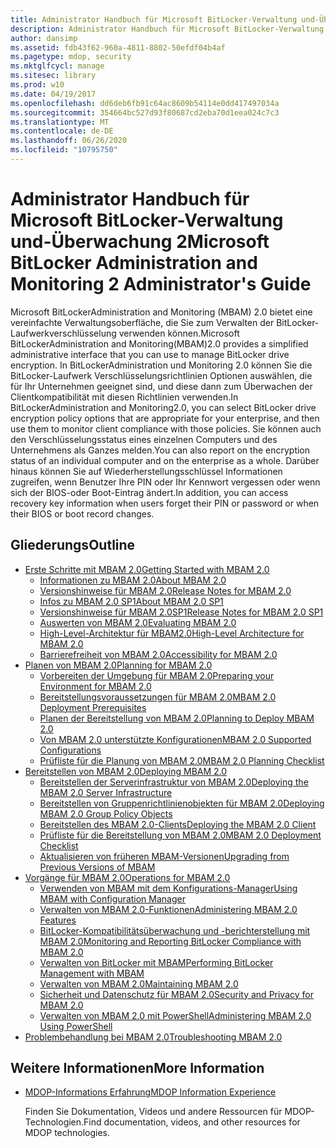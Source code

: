 ```yaml
---
title: Administrator Handbuch für Microsoft BitLocker-Verwaltung und-Überwachung 2
description: Administrator Handbuch für Microsoft BitLocker-Verwaltung und-Überwachung 2
author: dansimp
ms.assetid: fdb43f62-960a-4811-8802-50efdf04b4af
ms.pagetype: mdop, security
ms.mktglfcycl: manage
ms.sitesec: library
ms.prod: w10
ms.date: 04/19/2017
ms.openlocfilehash: dd6deb6fb91c64ac8609b54114e0dd417497034a
ms.sourcegitcommit: 354664bc527d93f80687cd2eba70d1eea024c7c3
ms.translationtype: MT
ms.contentlocale: de-DE
ms.lasthandoff: 06/26/2020
ms.locfileid: "10795750"
---
```

# <span data-ttu-id="54e32-103">Administrator Handbuch für Microsoft BitLocker-Verwaltung und-Überwachung 2</span><span class="sxs-lookup"><span data-stu-id="54e32-103">Microsoft BitLocker Administration and Monitoring 2 Administrator's Guide</span></span>

<span data-ttu-id="54e32-104">Microsoft BitLockerAdministration and Monitoring (MBAM) 2.0 bietet eine vereinfachte Verwaltungsoberfläche, die Sie zum Verwalten der BitLocker-Laufwerkverschlüsselung verwenden können.</span><span class="sxs-lookup"><span data-stu-id="54e32-104">Microsoft BitLockerAdministration and Monitoring(MBAM)2.0 provides a simplified administrative interface that you can use to manage BitLocker drive encryption.</span></span> <span data-ttu-id="54e32-105">In BitLockerAdministration und Monitoring 2.0 können Sie die BitLocker-Laufwerk Verschlüsselungsrichtlinien Optionen auswählen, die für Ihr Unternehmen geeignet sind, und diese dann zum Überwachen der Clientkompatibilität mit diesen Richtlinien verwenden.</span><span class="sxs-lookup"><span data-stu-id="54e32-105">In BitLockerAdministration and Monitoring2.0, you can select BitLocker drive encryption policy options that are appropriate for your enterprise, and then use them to monitor client compliance with those policies.</span></span> <span data-ttu-id="54e32-106">Sie können auch den Verschlüsselungsstatus eines einzelnen Computers und des Unternehmens als Ganzes melden.</span><span class="sxs-lookup"><span data-stu-id="54e32-106">You can also report on the encryption status of an individual computer and on the enterprise as a whole.</span></span> <span data-ttu-id="54e32-107">Darüber hinaus können Sie auf Wiederherstellungsschlüssel Informationen zugreifen, wenn Benutzer Ihre PIN oder Ihr Kennwort vergessen oder wenn sich der BIOS-oder Boot-Eintrag ändert.</span><span class="sxs-lookup"><span data-stu-id="54e32-107">In addition, you can access recovery key information when users forget their PIN or password or when their BIOS or boot record changes.</span></span>

## <span data-ttu-id="54e32-108">Gliederungs</span><span class="sxs-lookup"><span data-stu-id="54e32-108">Outline</span></span>

- [<span data-ttu-id="54e32-109">Erste Schritte mit MBAM 2.0</span><span class="sxs-lookup"><span data-stu-id="54e32-109">Getting Started with MBAM 2.0</span></span>](getting-started-with-mbam-20-mbam-2.md)
  - [<span data-ttu-id="54e32-110">Informationen zu MBAM 2.0</span><span class="sxs-lookup"><span data-stu-id="54e32-110">About MBAM 2.0</span></span>](about-mbam-20-mbam-2.md)
  - [<span data-ttu-id="54e32-111">Versionshinweise für MBAM 2.0</span><span class="sxs-lookup"><span data-stu-id="54e32-111">Release Notes for MBAM 2.0</span></span>](release-notes-for-mbam-20-mbam-2.md)
  - [<span data-ttu-id="54e32-112">Infos zu MBAM 2.0 SP1</span><span class="sxs-lookup"><span data-stu-id="54e32-112">About MBAM 2.0 SP1</span></span>](about-mbam-20-sp1.md)
  - [<span data-ttu-id="54e32-113">Versionshinweise für MBAM 2.0SP1</span><span class="sxs-lookup"><span data-stu-id="54e32-113">Release Notes for MBAM 2.0 SP1</span></span>](release-notes-for-mbam-20-sp1.md)
  - [<span data-ttu-id="54e32-114">Auswerten von MBAM 2.0</span><span class="sxs-lookup"><span data-stu-id="54e32-114">Evaluating MBAM 2.0</span></span>](evaluating-mbam-20-mbam-2.md)
  - [<span data-ttu-id="54e32-115">High-Level-Architektur für MBAM2.0</span><span class="sxs-lookup"><span data-stu-id="54e32-115">High-Level Architecture for MBAM 2.0</span></span>](high-level-architecture-for-mbam-20-mbam-2.md)
  - [<span data-ttu-id="54e32-116">Barrierefreiheit von MBAM 2.0</span><span class="sxs-lookup"><span data-stu-id="54e32-116">Accessibility for MBAM 2.0</span></span>](accessibility-for-mbam-20-mbam-2.md)
- [<span data-ttu-id="54e32-117">Planen von MBAM 2.0</span><span class="sxs-lookup"><span data-stu-id="54e32-117">Planning for MBAM 2.0</span></span>](planning-for-mbam-20-mbam-2.md)
  - [<span data-ttu-id="54e32-118">Vorbereiten der Umgebung für MBAM 2.0</span><span class="sxs-lookup"><span data-stu-id="54e32-118">Preparing your Environment for MBAM 2.0</span></span>](preparing-your-environment-for-mbam-20-mbam-2.md)
  - [<span data-ttu-id="54e32-119">Bereitstellungsvoraussetzungen für MBAM 2.0</span><span class="sxs-lookup"><span data-stu-id="54e32-119">MBAM 2.0 Deployment Prerequisites</span></span>](mbam-20-deployment-prerequisites-mbam-2.md)
  - [<span data-ttu-id="54e32-120">Planen der Bereitstellung von MBAM 2.0</span><span class="sxs-lookup"><span data-stu-id="54e32-120">Planning to Deploy MBAM 2.0</span></span>](planning-to-deploy-mbam-20-mbam-2.md)
  - [<span data-ttu-id="54e32-121">Von MBAM 2.0 unterstützte Konfigurationen</span><span class="sxs-lookup"><span data-stu-id="54e32-121">MBAM 2.0 Supported Configurations</span></span>](mbam-20-supported-configurations-mbam-2.md)
  - [<span data-ttu-id="54e32-122">Prüfliste für die Planung von MBAM 2.0</span><span class="sxs-lookup"><span data-stu-id="54e32-122">MBAM 2.0 Planning Checklist</span></span>](mbam-20-planning-checklist-mbam-2.md)
- [<span data-ttu-id="54e32-123">Bereitstellen von MBAM 2.0</span><span class="sxs-lookup"><span data-stu-id="54e32-123">Deploying MBAM 2.0</span></span>](deploying-mbam-20-mbam-2.md)
  - [<span data-ttu-id="54e32-124">Bereitstellen der Serverinfrastruktur von MBAM 2.0</span><span class="sxs-lookup"><span data-stu-id="54e32-124">Deploying the MBAM 2.0 Server Infrastructure</span></span>](deploying-the-mbam-20-server-infrastructure-mbam-2.md)
  - [<span data-ttu-id="54e32-125">Bereitstellen von Gruppenrichtlinienobjekten für MBAM 2.0</span><span class="sxs-lookup"><span data-stu-id="54e32-125">Deploying MBAM 2.0 Group Policy Objects</span></span>](deploying-mbam-20-group-policy-objects-mbam-2.md)
  - [<span data-ttu-id="54e32-126">Bereitstellen des MBAM 2.0-Clients</span><span class="sxs-lookup"><span data-stu-id="54e32-126">Deploying the MBAM 2.0 Client</span></span>](deploying-the-mbam-20-client-mbam-2.md)
  - [<span data-ttu-id="54e32-127">Prüfliste für die Bereitstellung von MBAM 2.0</span><span class="sxs-lookup"><span data-stu-id="54e32-127">MBAM 2.0 Deployment Checklist</span></span>](mbam-20-deployment-checklist-mbam-2.md)
  - [<span data-ttu-id="54e32-128">Aktualisieren von früheren MBAM-Versionen</span><span class="sxs-lookup"><span data-stu-id="54e32-128">Upgrading from Previous Versions of MBAM</span></span>](upgrading-from-previous-versions-of-mbam.md)
- [<span data-ttu-id="54e32-129">Vorgänge für MBAM 2.0</span><span class="sxs-lookup"><span data-stu-id="54e32-129">Operations for MBAM 2.0</span></span>](operations-for-mbam-20-mbam-2.md)
  - [<span data-ttu-id="54e32-130">Verwenden von MBAM mit dem Konfigurations-Manager</span><span class="sxs-lookup"><span data-stu-id="54e32-130">Using MBAM with Configuration Manager</span></span>](using-mbam-with-configuration-manager.md)
  - [<span data-ttu-id="54e32-131">Verwalten von MBAM 2.0-Funktionen</span><span class="sxs-lookup"><span data-stu-id="54e32-131">Administering MBAM 2.0 Features</span></span>](administering-mbam-20-features-mbam-2.md)
  - [<span data-ttu-id="54e32-132">BitLocker-Kompatibilitätsüberwachung und -berichterstellung mit MBAM 2.0</span><span class="sxs-lookup"><span data-stu-id="54e32-132">Monitoring and Reporting BitLocker Compliance with MBAM 2.0</span></span>](monitoring-and-reporting-bitlocker-compliance-with-mbam-20-mbam-2.md)
  - [<span data-ttu-id="54e32-133">Verwalten von BitLocker mit MBAM</span><span class="sxs-lookup"><span data-stu-id="54e32-133">Performing BitLocker Management with MBAM</span></span>](performing-bitlocker-management-with-mbam-mbam-2.md)
  - [<span data-ttu-id="54e32-134">Verwalten von MBAM 2.0</span><span class="sxs-lookup"><span data-stu-id="54e32-134">Maintaining MBAM 2.0</span></span>](maintaining-mbam-20-mbam-2.md)
  - [<span data-ttu-id="54e32-135">Sicherheit und Datenschutz für MBAM 2.0</span><span class="sxs-lookup"><span data-stu-id="54e32-135">Security and Privacy for MBAM 2.0</span></span>](security-and-privacy-for-mbam-20-mbam-2.md)
  - [<span data-ttu-id="54e32-136">Verwalten von MBAM 2.0 mit PowerShell</span><span class="sxs-lookup"><span data-stu-id="54e32-136">Administering MBAM 2.0 Using PowerShell</span></span>](administering-mbam-20-using-powershell-mbam-2.md)
- [<span data-ttu-id="54e32-137">Problembehandlung bei MBAM 2.0</span><span class="sxs-lookup"><span data-stu-id="54e32-137">Troubleshooting MBAM 2.0</span></span>](troubleshooting-mbam-20-mbam-2.md)

## <span data-ttu-id="54e32-138">Weitere Informationen</span><span class="sxs-lookup"><span data-stu-id="54e32-138">More Information</span></span>

- [<span data-ttu-id="54e32-139">MDOP-Informations Erfahrung</span><span class="sxs-lookup"><span data-stu-id="54e32-139">MDOP Information Experience</span></span>](index.md)

  <span data-ttu-id="54e32-140">Finden Sie Dokumentation, Videos und andere Ressourcen für MDOP-Technologien.</span><span class="sxs-lookup"><span data-stu-id="54e32-140">Find documentation, videos, and other resources for MDOP technologies.</span></span>

 

 






